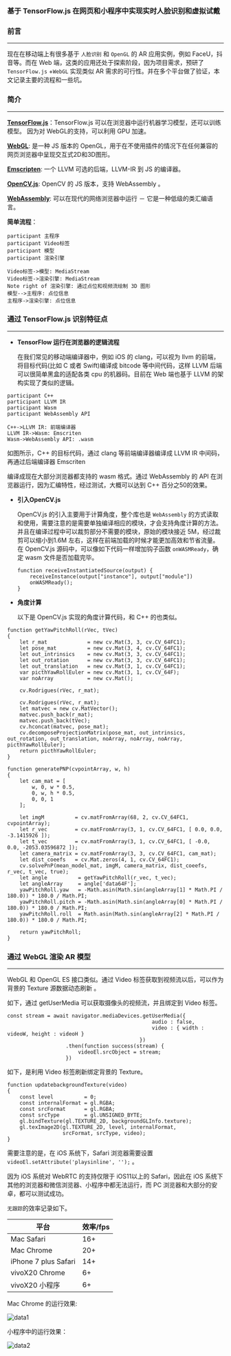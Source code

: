 ### 基于 TensorFlow.js 在网页和小程序中实现实时人脸识别和虚拟试戴



### 前言

------

现在在移动端上有很多基于 `人脸识别` 和 `OpenGL` 的 AR 应用实例，例如 FaceU，抖音等。而在 Web 端，这类的应用还处于探索阶段，因为项目需求，预研了 `TensorFlow.js` +`WebGL` 实现类似 AR 需求的可行性。并在多个平台做了验证，本文记录主要的流程和一些坑。



### 简介

------

**[TensorFlow.js](https://js.tensorflow.org/)**：TensorFlow.js 可以在浏览器中运行机器学习模型，还可以训练模型。 因为对 WebGL的支持，可以利用 GPU 加速。

**[WebGL](https://get.webgl.org/)**:	是一种  JS  版本的 OpenGL，用于在不使用插件的情况下在任何兼容的网页浏览器中呈现交互式2D和3D图形。

**[Emscripten](https://github.com/kripken/emscripten)**: 一个 LLVM  可选的后端，LLVM-IR 到 JS 的编译器。

**[OpenCV.js](https://docs.opencv.org/3.4/d5/d10/tutorial_js_root.html)**: OpenCV 的 JS  版本，支持 WebAssembly 。

**[WebAssembly](https://developer.mozilla.org/zh-CN/docs/WebAssembly)**: 可以在现代的网络浏览器中运行 － 它是一种低级的类汇编语言。



**简单流程**：

```sequence
participant 主程序
participant Video标签
participant 模型
participant 渲染引擎

Video标签->模型: MediaStream
Video标签->渲染引擎: MediaStream
Note right of 渲染引擎: 通过点位和视频流绘制 3D 图形
模型-->主程序: 点位信息
主程序->渲染引擎: 点位信息

```





### 通过 TensorFlow.js 识别特征点

------

* **TensorFlow 运行在浏览器的逻辑流程**

  在我们常见的移动端编译器中，例如 iOS 的 clang，可以视为 llvm 的前端，将目标代码(比如 C  或者 Swift)编译成 bitcode 等中间代码，这样  LLVM 后端可以很简单黑盒的适配各类 cpu 的机器码。目前在 Web  端也基于 LLVM 的架构实现了类似的逻辑。

```sequence
participant C++
participant LLVM IR
participant Wasm
participant WebAssembly API

C++->LLVM IR: 前端编译器
LLVM IR->Wasm: Emscriten
Wasm->WebAssembly API: .wasm
```

如图所示，C++ 的目标代码，通过 clang 等前端编译器编译成 LLVM IR 中间码，再通过后端编译器 Emscriten

编译成现在大部分浏览器都支持的 wasm 格式。通过 WebAssembly 的 API  在浏览器运行，因为汇编特性，经过测试，大概可以达到 C++ 百分之50的效果。



* **引入OpenCV.js**

  OpenCV.js 的引入主要用于计算角度，整个库也是 `WebAssembly` 的方式读取和使用，需要注意的是需要单独编译相应的模块，才会支持角度计算的方法。并且在编译过程中可以裁剪部分不需要的模块，原始的模块接近 5M，经过裁剪可以缩小到1.6M 左右，这样在前端加载的时候才能更加高效和节省流量。在 OpenCV.js  源码中，可以像如下代码一样增加钩子函数 `onWASMReady`，确定 wasm 文件是否加载完毕。

  ```
  function receiveInstantiatedSource(output) {
      receiveInstance(output["instance"], output["module"])
      onWASMReady();
  }
  ```



* **角度计算**

  以下是 OpenCV.js 实现的角度计算代码，和 C++ 的也类似。

```
function getYawPitchRoll(rVec, tVec)
{
    let r_mat             = new cv.Mat(3, 3, cv.CV_64FC1);
    let pose_mat          = new cv.Mat(3, 4, cv.CV_64FC1);
    let out_intrinsics    = new cv.Mat(3, 3, cv.CV_64FC1);
    let out_rotation      = new cv.Mat(3, 3, cv.CV_64FC1);
    let out_translation   = new cv.Mat(3, 1, cv.CV_64FC1);
    var picthYawRollEuler = new cv.Mat(3, 1, cv.CV_64F);
    var noArray           = new cv.Mat();

    cv.Rodrigues(rVec, r_mat);

    cv.Rodrigues(rVec, r_mat);
    let matvec = new cv.MatVector();
    matvec.push_back(r_mat);
    matvec.push_back(tVec);
    cv.hconcat(matvec, pose_mat);
    cv.decomposeProjectionMatrix(pose_mat, out_intrinsics, out_rotation, out_translation, noArray, noArray, noArray, picthYawRollEuler);
    return picthYawRollEuler;
}

function generatePNP(cvpointArray, w, h)
{
    let cam_mat = [
        w, 0, w * 0.5,
        0, w, h * 0.5,
        0, 0, 1
    ];

    let imgM          = cv.matFromArray(68, 2, cv.CV_64FC1, cvpointArray);
    let r_vec         = cv.matFromArray(3, 1, cv.CV_64FC1, [ 0.0, 0.0, -3.1415926 ]);
    let t_vec         = cv.matFromArray(3, 1, cv.CV_64FC1, [ -0.0, 0.0, -2053.03596872 ]);
    let camera_matrix = cv.matFromArray(3, 3, cv.CV_64FC1, cam_mat);
    let dist_coeefs   = cv.Mat.zeros(4, 1, cv.CV_64FC1);
    cv.solvePnP(mean_model_mat, imgM, camera_matrix, dist_coeefs, r_vec, t_vec, true);
    let angle          = getYawPitchRoll(r_vec, t_vec);
    let angleArray     = angle['data64F'];
    yawPitchRoll.yaw   = -Math.asin(Math.sin(angleArray[1] * Math.PI / 180.0)) * 180.0 / Math.PI;
    yawPitchRoll.pitch = -Math.asin(Math.sin(angleArray[0] * Math.PI / 180.0)) * 180.0 / Math.PI;
    yawPitchRoll.roll  = Math.asin(Math.sin(angleArray[2] * Math.PI / 180.0)) * 180.0 / Math.PI;

    return yawPitchRoll;
}
```



### 通过 WebGL 渲染 AR  模型

------

WebGL 和 OpenGL ES 接口类似。通过 Video 标签获取到视频流以后，可以作为背景的 Texture 源数据动态刷新 。

如下，通过 getUserMedia 可以获取摄像头的视频流，并且绑定到 Video 标签。

```
const stream = await navigator.mediaDevices.getUserMedia({
                                               audio : false,
                                               video : { width : videoW, height : videoH }
                                           })
                   .then(function success(stream) {
                       videoEl.srcObject = stream;
                   })
```

如下，是利用 Video 标签刷新绑定背景的 Texture。

```
function updatebackgroundTexture(video)
{
    const level          = 0;
    const internalFormat = gl.RGBA;
    const srcFormat      = gl.RGBA;
    const srcType        = gl.UNSIGNED_BYTE;
    gl.bindTexture(gl.TEXTURE_2D, backgroundGLInfo.texture);
    gl.texImage2D(gl.TEXTURE_2D, level, internalFormat,
                  srcFormat, srcType, video);
}
```

需要注意的是，在 iOS 系统下，Safari 浏览器需要设置 `videoEl.setAttribute('playsinline', '');` 。

因为 iOS 系统对 WebRTC 的支持仅限于 iOS11以上的 Safari，因此在 iOS 系统下其他的浏览器和微信浏览器、小程序中都无法运行，而 PC 浏览器和大部分的安卓，都可以测试成功。

`无跟踪`的效率记录如下。

| 平台                 | 效率/fps |
| -------------------- | -------- |
| Mac Safari           | 16+      |
| Mac Chrome           | 20+      |
| iPhone 7 plus Safari | 14+      |
| vivoX20 Chrome       | 6+       |
| vivoX20  小程序      | 6+       |



Mac Chrome 的运行效果:

![data1](/Users/luhai/Documents/12月/data1.gif)



小程序中的运行效果：

![data2](/Users/luhai/Documents/12月/data2.gif)



